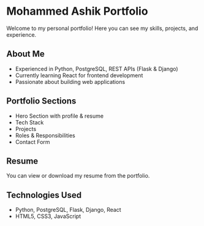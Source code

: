 # Mohammed Ashik Portfolio

Welcome to my personal portfolio! Here you can see my skills, projects, and experience.

## About Me
- Experienced in Python, PostgreSQL, REST APIs (Flask & Django)
- Currently learning React for frontend development
- Passionate about building web applications

## Portfolio Sections
- Hero Section with profile & resume
- Tech Stack
- Projects
- Roles & Responsibilities
- Contact Form

## Resume
You can view or download my resume from the portfolio.

## Technologies Used
- Python, PostgreSQL, Flask, Django, React
- HTML5, CSS3, JavaScript
